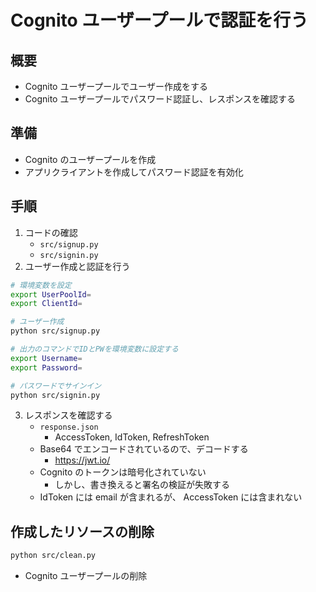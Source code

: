 # Cognito ユーザープールで認証を行う

## 概要

- Cognito ユーザープールでユーザー作成をする
- Cognito ユーザープールでパスワード認証し、レスポンスを確認する

## 準備

- Cognito のユーザープールを作成
- アプリクライアントを作成してパスワード認証を有効化

## 手順

1. コードの確認
   - `src/signup.py`
   - `src/signin.py`
2. ユーザー作成と認証を行う

```sh
# 環境変数を設定
export UserPoolId=
export ClientId=

# ユーザー作成
python src/signup.py

# 出力のコマンドでIDとPWを環境変数に設定する
export Username=
export Password=

# パスワードでサインイン
python src/signin.py
```

3. レスポンスを確認する
   - `response.json`
     - AccessToken, IdToken, RefreshToken
   - Base64 でエンコードされているので、デコードする
     - https://jwt.io/
   - Cognito のトークンは暗号化されていない
     - しかし、書き換えると署名の検証が失敗する
   - IdToken には email が含まれるが、 AccessToken には含まれない

## 作成したリソースの削除

```sh
python src/clean.py
```

- Cognito ユーザープールの削除
